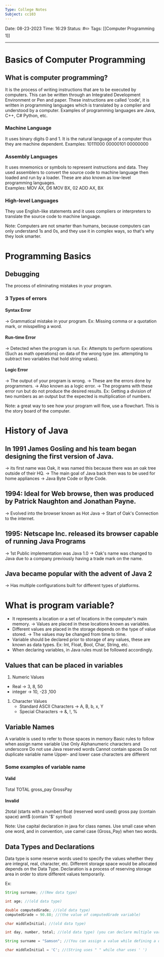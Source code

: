 ```yaml
---
Type: College Notes
Subject: cc103
---
```

Date: 08-23-2023
Time: 16:29
Status: #✏️
Tags: [[Computer Programming 1]]

----
# Basics of Computer Programming 

## What is computer programming?
It is the process of writing instructions that are to be executed by computers. This can be written through an Integrated Development Environment or Pen and paper.
These instructions are called 'code', it is written in programming languages which is translated by a complier and understood by a computer. Examples of programming languages are Java, C++, C# Python, etc.

### Machine Language
It uses binary digits 0 and 1. It  is the natural language of a computer thus they are machine dependent. 
Examples:
10111000
00000101
00000000

### Assembly Languages
It uses mnemonics or symbols to represent instructions and data. They used assemblers to convert the source code to machine language then loaded and run by a loader. These are also  known as low-level programming languages.  
Examples:
MOV AX, D6
MOV BX, 02
ADD AX, BX

### High-level Languages
They  use English-like statements and it uses compliers or interpreters to translate the source code to machine language.

Note: Computers are not smarter than humans, because computers can only understand 1s and 0s, and they use it in complex ways, so that's why they look smarter. 

# Programming Basics

## Debugging 
The process of eliminating mistakes in your program.
### 3 Types of errors
#### Syntax Error 
-> Grammatical mistake in your program. 
Ex: Missing comma or a quotation mark, or misspelling a word. 
#### Run-time Error
-> Detected when the program is run.
Ex: Attempts to perform operations (Such as math operations) on data of the wrong type (ex. attempting to subtract two variables that hold string values).
#### Logic Error
-> The output of your program is wrong.
-> These  are the errors done by programmers.
-> Also known as a logic error.
-> The programs with these error run but do not produce the desired results.
Ex: Getting a division of two numbers as an output but the expected is multiplication of numbers. 

Note: a great way to see how your program will flow, use a flowchart. This is the story board of the computer. 

# History of Java
## In 1991 James Gosling and his team began designing the first version of Java.
-> its first name was Oak, it was named this because there was an oak tree outside of their HQ.
-> The main goal of Java back then was to be used for home appliances
-> Java Byte Code or Byte Code.
## 1994: Ideal for Web browse, then was produced by Patrick  Naughton and Jonathan Payne.
-> Evolved into the browser known as Hot Java
-> Start of Oak's Connection to the internet.
## 1995: Netscape Inc. released its browser capable of running Java Programs
-> 1st Public implementation was Java 1.0
-> Oak's name was changed to Java due to a company previously having a trade mark on the name.
## Java became popular with the advent of Java 2
-> Has multiple configurations built for different types of platforms.

# What is program variable?
- It represents a location or a set of locations in the computer's main memory.
  -> Values are placed in these locations known as variables. 
- Different values are placed in the storage depends on the type of value stored.
  -> The values may be changed from time to time. 
- Variable should be declared prior to storage of any values, these are known as data types.
  Ex: Int, Float, Bool, Char, String, etc.
- When declaring variables, in Java rules must be followed accordingly. 

## Values that can be placed in variables
1. Numeric Values
- Real
	-> 3,  8, 50 
- integer
	-> 10, -23 ,100
1. Character Values
   - Standard ASCII Characters
	-> A, B, b, x, Y
   - Special Characters
	-> &, !, %
## Variable Names
A variable is used to refer to those spaces in memory
Basic rules to follow when assign name variable
	Use Only Alphanumeric characters and underscore
	Do not use Java reserved words
	Cannot contain spaces
	Do not duplicate variable name
	Upper- and lower case characters are different

### Some examples of variable name
#### Valid
Total
TOTAL
gross_pay
GrossPay

#### Invalid
2total (starts with a number)
float (reserved word used)
gross pay (contain space)
amt$ (contain '$' symbol)

Note: Use capital declaration in java for class names. Use small case when one word, and in convention, use camel case (Gross_Pay) when two words.

## Data Types and Declarations
Data type is some reserve words used to specify the values whether they are integral, real, character, etc. 
Different storage space would be allocated depends on the Data Type.
Declaration is a process of reserving storage area in order to store different values temporarily.

Ex:
```java
String surname; //(New data type)

int age; //(old data type)

double computedGrade; //(old data type)
computedGrade = 90.88; //(the value of computedGrade variable)

char middleInitial; //(old data type)

int day, number, total; //(old data type) (you can declare multiple variable names by using comma as a separator)

String surname = "Samson"; //(You can assign a value while defining a data type)

char middleInitial = 'C'; //(String uses " " while char uses ' ')
```

